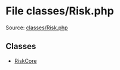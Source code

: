 File classes/Risk.php
=========

Source: [classes/Risk.php](https://github.com/PrestaShop/PrestaShop/blob/1.6.0.9/classes/Risk.php)


Classes
-------

* [RiskCore](class.RiskCore.md)

